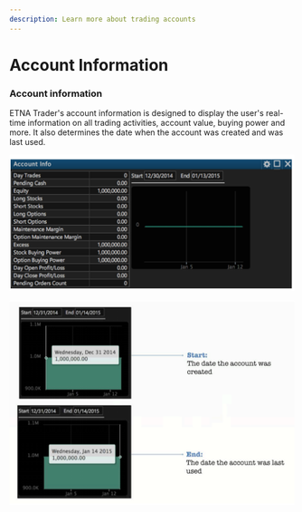 ```yaml
---
description: Learn more about trading accounts
---
```


# Account Information

### Account information

ETNA Trader's account information is designed to display the user's real-time information on all trading activities, account value, buying power and more. It also determines the date when the account was created and was last used.

![](../../../.gitbook/assets/screenshot-2019-04-24-at-16.09.04.png)

![](../../../.gitbook/assets/screenshot-2019-04-24-at-16.09.21.png)



